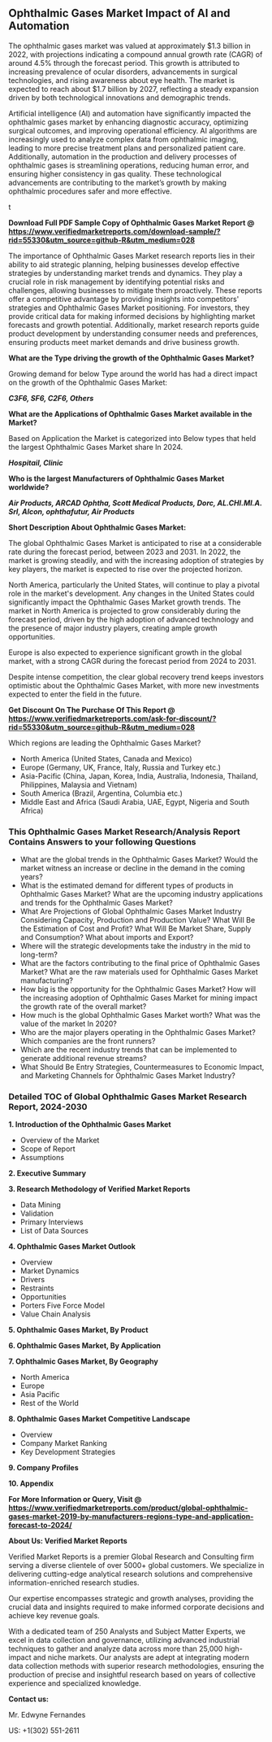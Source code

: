 <h2>Ophthalmic Gases Market Impact of AI and Automation</h2><p>The ophthalmic gases market was valued at approximately $1.3 billion in 2022, with projections indicating a compound annual growth rate (CAGR) of around 4.5% through the forecast period. This growth is attributed to increasing prevalence of ocular disorders, advancements in surgical technologies, and rising awareness about eye health. The market is expected to reach about $1.7 billion by 2027, reflecting a steady expansion driven by both technological innovations and demographic trends.</p><p>Artificial intelligence (AI) and automation have significantly impacted the ophthalmic gases market by enhancing diagnostic accuracy, optimizing surgical outcomes, and improving operational efficiency. AI algorithms are increasingly used to analyze complex data from ophthalmic imaging, leading to more precise treatment plans and personalized patient care. Additionally, automation in the production and delivery processes of ophthalmic gases is streamlining operations, reducing human error, and ensuring higher consistency in gas quality. These technological advancements are contributing to the market’s growth by making ophthalmic procedures safer and more effective.</p>t</p><p id="" class=""><strong>Download Full PDF Sample Copy of Ophthalmic Gases Market Report @ <a href="https://www.verifiedmarketreports.com/download-sample/?rid=55330&utm_source=github-R&utm_medium=028" target="_blank">https://www.verifiedmarketreports.com/download-sample/?rid=55330&utm_source=github-R&utm_medium=028</a></strong></p><p>The importance of&nbsp;Ophthalmic Gases Market research reports lies in their ability to aid strategic planning, helping businesses develop effective strategies by understanding market trends and dynamics. They play a crucial role in risk management by identifying potential risks and challenges, allowing businesses to mitigate them proactively. These reports offer a competitive advantage by providing insights into competitors' strategies and Ophthalmic Gases Market positioning. For investors, they provide critical data for making informed decisions by highlighting market forecasts and growth potential. Additionally, market research reports guide product development by understanding consumer needs and preferences, ensuring products meet market demands and drive business growth.</p><p><strong>What are the&nbsp;Type driving the growth of the Ophthalmic Gases Market?</strong></p><p id="" class="">Growing demand for below Type around the world has had a direct impact on the growth of the Ophthalmic Gases Market:</p><em><strong>C3F6, SF6, C2F6, Others</strong></em></p><strong>What are the&nbsp;Applications&nbsp;of Ophthalmic Gases Market available in the Market?</strong></p><p id="" class="">Based on Application the Market is categorized into Below types that held the largest Ophthalmic Gases Market share In 2024.</p><em><strong>Hospitail, Clinic</strong></em></p><strong>Who is the largest Manufacturers of Ophthalmic Gases Market worldwide?</strong></p><p><em><strong>Air Products, ARCAD Ophtha, Scott Medical Products, Dorc, AL.CHI.MI.A. Srl, Alcon, ophthafutur, Air Products</strong></em></p><p id="" class=""><strong>Short Description About Ophthalmic Gases Market:</strong></p><p>The global Ophthalmic Gases Market is anticipated to rise at a considerable rate during the forecast period, between 2023 and 2031. In 2022, the market is growing steadily, and with the increasing adoption of strategies by key players, the market is expected to rise over the projected horizon.</p><p>North America, particularly the United States, will continue to play a pivotal role in the market's development. Any changes in the United States could significantly impact the Ophthalmic Gases Market growth trends. The market in North America is projected to grow considerably during the forecast period, driven by the high adoption of advanced technology and the presence of major industry players, creating ample growth opportunities.</p><p>Europe is also expected to experience significant growth in the global market, with a strong CAGR during the forecast period from 2024 to 2031.</p><p>Despite intense competition, the clear global recovery trend keeps investors optimistic about the Ophthalmic Gases Market, with more new investments expected to enter the field in the future.</p><p id="" class=""><strong>Get Discount On The Purchase Of This Report @ <a href="https://www.verifiedmarketreports.com/ask-for-discount/?rid=55330&utm_source=github-R&utm_medium=028" target="_blank">https://www.verifiedmarketreports.com/ask-for-discount/?rid=55330&utm_source=github-R&utm_medium=028</a></strong></p>Which regions are leading the Ophthalmic Gases Market?</p><ul><li>North America (United States, Canada and Mexico)</li><li>Europe (Germany, UK, France, Italy, Russia and Turkey etc.)</li><li>Asia-Pacific (China, Japan, Korea, India, Australia, Indonesia, Thailand, Philippines, Malaysia and Vietnam)</li><li>South America (Brazil, Argentina, Columbia etc.)</li><li>Middle East and Africa (Saudi Arabia, UAE, Egypt, Nigeria and South Africa)</li></ul><h3 id="" class="">This Ophthalmic Gases Market Research/Analysis Report Contains Answers to your following Questions</h3><ul><li>What are the global trends in the Ophthalmic Gases Market? Would the market witness an increase or decline in the demand in the coming years?</li><li>What is the estimated demand for different types of products in Ophthalmic Gases Market? What are the upcoming industry applications and trends for the Ophthalmic Gases Market?</li><li>What Are Projections of Global Ophthalmic Gases Market Industry Considering Capacity, Production and Production Value? What Will Be the Estimation of Cost and Profit? What Will Be Market Share, Supply and Consumption? What about imports and Export?</li><li>Where will the strategic developments take the industry in the mid to long-term?</li><li>What are the factors contributing to the final price of Ophthalmic Gases Market? What are the raw materials used for Ophthalmic Gases Market manufacturing?</li><li>How big is the opportunity for the Ophthalmic Gases Market? How will the increasing adoption of Ophthalmic Gases Market for mining impact the growth rate of the overall market?</li><li>How much is the global Ophthalmic Gases Market worth? What was the value of the market In 2020?</li><li>Who are the major players operating in the Ophthalmic Gases Market? Which companies are the front runners?</li><li>Which are the recent industry trends that can be implemented to generate additional revenue streams?</li><li>What Should Be Entry Strategies, Countermeasures to Economic Impact, and Marketing Channels for Ophthalmic Gases Market Industry?</li></ul><h3 id="" class="">Detailed TOC of Global Ophthalmic Gases Market Research Report, 2024-2030</h3><p id="" class=""><strong>1. Introduction of the Ophthalmic Gases Market</strong></p><ul><li>Overview of the Market</li><li>Scope of Report</li><li>Assumptions</li></ul><p id="" class=""><strong>2. Executive Summary</strong></p><p id="" class=""><strong>3. Research Methodology of Verified Market Reports</strong></p><ul><li>Data Mining</li><li>Validation</li><li>Primary Interviews</li><li>List of Data Sources</li></ul><p id="" class=""><strong>4. Ophthalmic Gases Market Outlook</strong></p><ul><li>Overview</li><li>Market Dynamics</li><li>Drivers</li><li>Restraints</li><li>Opportunities</li><li>Porters Five Force Model</li><li>Value Chain Analysis</li></ul><p id="" class=""><strong>5. Ophthalmic Gases Market, By Product</strong></p><p id="" class=""><strong>6. Ophthalmic Gases Market, By Application</strong></p><p id="" class=""><strong>7. Ophthalmic Gases Market, By Geography</strong></p><ul><li>North America</li><li>Europe</li><li>Asia Pacific</li><li>Rest of the World</li></ul><p id="" class=""><strong>8. Ophthalmic Gases Market Competitive Landscape</strong></p><ul><li>Overview</li><li>Company Market Ranking</li><li>Key Development Strategies</li></ul><p id="" class=""><strong>9. Company Profiles</strong></p><p id="" class=""><strong>10. Appendix</strong></p><p id="" class=""><strong>For More Information or Query, Visit @ <a href="https://www.verifiedmarketreports.com/product/global-ophthalmic-gases-market-2019-by-manufacturers-regions-type-and-application-forecast-to-2024/" target="_blank">https://www.verifiedmarketreports.com/product/global-ophthalmic-gases-market-2019-by-manufacturers-regions-type-and-application-forecast-to-2024/</a></strong></p><p id="" class=""><strong>About Us: Verified Market Reports</strong></p><p id="" class="">Verified Market Reports is a premier Global Research and Consulting firm serving a diverse clientele of over 5000+ global customers. We specialize in delivering cutting-edge analytical research solutions and comprehensive information-enriched research studies.</p><p id="" class="">Our expertise encompasses strategic and growth analyses, providing the crucial data and insights required to make informed corporate decisions and achieve key revenue goals.</p><p id="" class="">With a dedicated team of 250 Analysts and Subject Matter Experts, we excel in data collection and governance, utilizing advanced industrial techniques to gather and analyze data across more than 25,000 high-impact and niche markets. Our analysts are adept at integrating modern data collection methods with superior research methodologies, ensuring the production of precise and insightful research based on years of collective experience and specialized knowledge.</p><p id="" class=""><strong>Contact us:</strong></p><p id="" class="">Mr. Edwyne Fernandes</p><p id="" class="">US: +1(302) 551-2611</p>